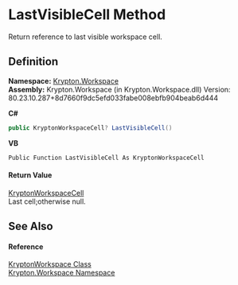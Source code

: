 # LastVisibleCell Method


Return reference to last visible workspace cell.



## Definition
**Namespace:** <a href="0dbf488f-9676-a1e5-a949-1b4bcea03d52.md">Krypton.Workspace</a>  
**Assembly:** Krypton.Workspace (in Krypton.Workspace.dll) Version: 80.23.10.287+8d7660f9dc5efd033fabe008ebfb904beab6d444

**C#**
``` C#
public KryptonWorkspaceCell? LastVisibleCell()
```
**VB**
``` VB
Public Function LastVisibleCell As KryptonWorkspaceCell
```



#### Return Value
<a href="b97e121c-fcc0-2249-475a-015f2aa73754.md">KryptonWorkspaceCell</a>  
Last cell;otherwise null.

## See Also


#### Reference
<a href="a977050a-c9d5-1360-9b5d-5a07a77ae65c.md">KryptonWorkspace Class</a>  
<a href="0dbf488f-9676-a1e5-a949-1b4bcea03d52.md">Krypton.Workspace Namespace</a>  
